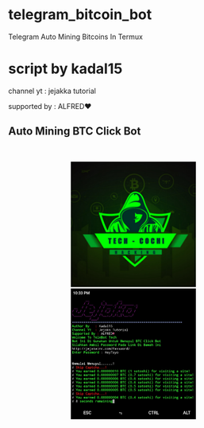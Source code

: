 # telegram_bitcoin_bot

Telegram Auto Mining Bitcoins In Termux

# script by kadal15

channel yt : jejakka tutorial

supported by : ALFRED❤️

## Auto Mining BTC Click Bot

<br>
<p align="center">
<img width="50%" src="20200425_125720.png"/>
<img width="50%" src="IMG_20200507_224306.jpg"/>
</p>

 




